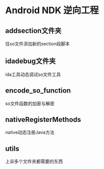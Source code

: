 # Android NDK 逆向工程

## addsection文件夹
往so文件添加新的section段脚本

## idadebug文件夹
ida工具动态调试so文件工具

## encode_so_function
so文件函数的加密与解密

## nativeRegisterMethods
native动态注册Java方法

## utils
上诉多个文件夹都需要的东西
